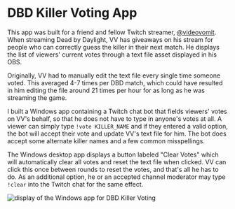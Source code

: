 # DBD Killer Voting App

This app was built for a friend and fellow Twitch streamer, [@videovomit](https://twitch.tv/videovomit). When streaming Dead by Daylight, VV has giveaways on his stream for people who can correctly guess the killer in their next match. He displays the list of viewers' current votes through a text file asset displayed in his OBS.

Originally, VV had to manually edit the text file every single time someone voted. This averaged 4-7 times per DBD match, which could have resulted in him editing the file around 21 times per hour for as long as he was streaming the game.

I built a Windows app containing a Twitch chat bot that fields viewers' votes on VV's behalf, so that he does not have to type in anyone's votes at all. A viewer can simply type ``!vote KILLER_NAME`` and if they entered a valid option, the bot will accept their vote and update VV's text file for him. The bot does accept some alternate killer names and a few common misspellings.

The Windows desktop app displays a button labeled "Clear Votes" which will automatically clear all votes and reset the text file when clicked. VV can click this once between rounds to reset the votes, and that's all he has to do. As an additional option, he or an accepted channel moderator may type ``!clear`` into the Twitch chat for the same effect.

![display of the Windows app for DBD Killer Voting](https://hooleymcknight.com/images/projects/dbd-killer-votes-app.png)